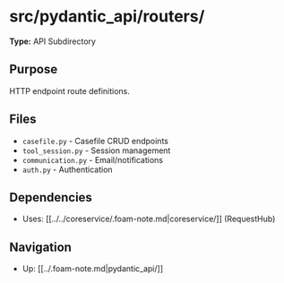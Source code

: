 # src/pydantic_api/routers/

**Type:** API Subdirectory

## Purpose
HTTP endpoint route definitions.

## Files
- `casefile.py` - Casefile CRUD endpoints
- `tool_session.py` - Session management
- `communication.py` - Email/notifications
- `auth.py` - Authentication

## Dependencies
- Uses: [[../../coreservice/.foam-note.md|coreservice/]] (RequestHub)

## Navigation
- Up: [[../.foam-note.md|pydantic_api/]]
